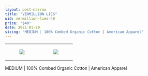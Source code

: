 ```yaml
---
layout: post-narrow
title: "VERMILLION LIES"
uid: vermillion-lies-40
price: "$40"
date: 2021-01-29
sizing: "MEDIUM | 100% Combed Organic Cotton | American Apparel"
---
```




<table style="width:100%;"><tr><td style="vertical-align:top;">
      <figure class="tmblr-full" data-orig-height="2048" data-orig-width="1365" data-orig-src="https://concertshirts.netlify.app/shirts/0540/0540-01.jpg"><img src="https://64.media.tumblr.com/740cda9147bba2f260c61062fedae935/f635c0ee63e8603c-54/s540x810/42d0bcefb67da1777699ae2a3f5ac4734de0c4f1.jpg" data-orig-height="2048" data-orig-width="1365" data-orig-src="https://concertshirts.netlify.app/shirts/0540/0540-01.jpg"/></figure></td>
    <td style="vertical-align:top;">
      <figure class="tmblr-full" data-orig-height="2048" data-orig-width="1365" data-orig-src="https://concertshirts.netlify.app/shirts/0540/0540-02.jpg"><img src="https://64.media.tumblr.com/64aeb4e194f2dc1621f1bea140c41481/f635c0ee63e8603c-8c/s540x810/1f29318185a848a64948eb545eef8f6cca3fc0f4.jpg" data-orig-height="2048" data-orig-width="1365" data-orig-src="https://concertshirts.netlify.app/shirts/0540/0540-02.jpg"/></figure></td>
  </tr></table><p>
  MEDIUM | 100% Combed Organic Cotton | American Apparel
</p>
